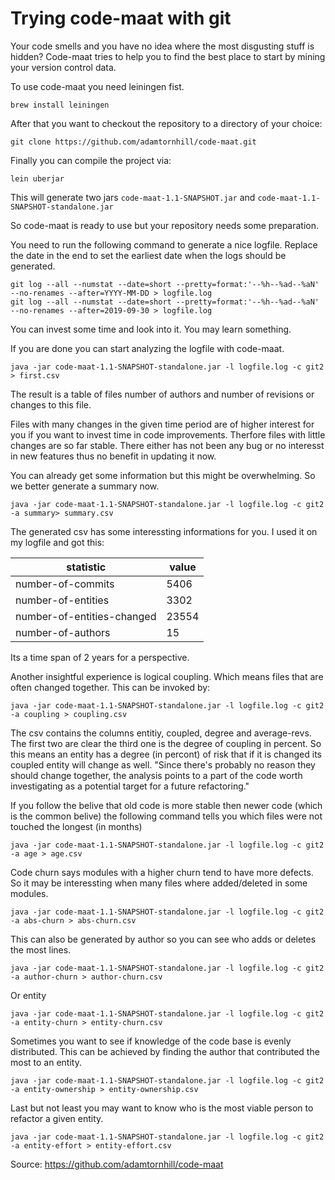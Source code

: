 # Trying code-maat with git

Your code smells and you have no idea where the most disgusting stuff is hidden?
Code-maat tries to help you to find the best place to start by mining your version control data.

To use code-maat you need leiningen fist.

`brew install leiningen`

After that you want to checkout the repository to a directory of your choice:

```
git clone https://github.com/adamtornhill/code-maat.git
```

Finally you can compile the project via:

```
lein uberjar
```

This will generate two jars `code-maat-1.1-SNAPSHOT.jar` and `code-maat-1.1-SNAPSHOT-standalone.jar`

So code-maat is ready to use but your repository needs some preparation.

You need to run the following command to generate a nice logfile. Replace the date in the end to set the earliest date when the logs should be generated.

```
git log --all --numstat --date=short --pretty=format:'--%h--%ad--%aN' --no-renames --after=YYYY-MM-DD > logfile.log
git log --all --numstat --date=short --pretty=format:'--%h--%ad--%aN' --no-renames --after=2019-09-30 > logfile.log
```

You can invest some time and look into it. You may learn something.

If you are done you can start analyzing the logfile with code-maat.

```
java -jar code-maat-1.1-SNAPSHOT-standalone.jar -l logfile.log -c git2 > first.csv
```

The result is a table of files number of authors and number of revisions or changes to this file.

Files with many changes in the given time period are of higher interest for you if you want to invest time in code improvements.
Therfore files with little changes are so far stable. There either has not been any bug or no interesst in new features thus no benefit in updating it now.

You can already get some information but this might be overwhelming. So we better generate a summary now.

```
java -jar code-maat-1.1-SNAPSHOT-standalone.jar -l logfile.log -c git2 -a summary> summary.csv
```

The generated csv has some interessting informations for you. I used it on my logfile and got this:

|statistic|value|
|----|-----|
|number-of-commits|5406|
|number-of-entities|3302|
|number-of-entities-changed|23554|
|number-of-authors|15|

Its a time span of 2 years for a perspective.

Another insightful experience is logical coupling. Which means files that are often changed together.
This can be invoked by:
```
java -jar code-maat-1.1-SNAPSHOT-standalone.jar -l logfile.log -c git2 -a coupling > coupling.csv
```

The csv contains the columns entitiy, coupled, degree and average-revs.
The first two are clear the third one is the degree of coupling in percent.
So this means an entity has a degree (in percont) of risk that if it is changed its coupled entity will change as well.
"Since there's probably no reason they should change together, the analysis points to a part of the code worth investigating as a potential target for a future refactoring."

If you follow the belive that old code is more stable then newer code (which is the common belive) the following command tells you which files were not touched the longest (in months)

```
java -jar code-maat-1.1-SNAPSHOT-standalone.jar -l logfile.log -c git2 -a age > age.csv
```

Code churn says modules with a higher churn tend to have more defects. So it may be interessting when many files where added/deleted in some modules.

```
java -jar code-maat-1.1-SNAPSHOT-standalone.jar -l logfile.log -c git2 -a abs-churn > abs-churn.csv
```

This can also be generated by author so you can see who adds or deletes the most lines.

```
java -jar code-maat-1.1-SNAPSHOT-standalone.jar -l logfile.log -c git2 -a author-churn > author-churn.csv
```

Or entity

```
java -jar code-maat-1.1-SNAPSHOT-standalone.jar -l logfile.log -c git2 -a entity-churn > entity-churn.csv
```

Sometimes you want to see if knowledge of the code base is evenly distributed. This can be achieved by finding the author that contributed the most to an entity.

```
java -jar code-maat-1.1-SNAPSHOT-standalone.jar -l logfile.log -c git2 -a entity-ownership > entity-ownership.csv
```

Last but not least you may want to know who is the most viable person to refactor a given entity. 

```
java -jar code-maat-1.1-SNAPSHOT-standalone.jar -l logfile.log -c git2 -a entity-effort > entity-effort.csv
```

Source: https://github.com/adamtornhill/code-maat